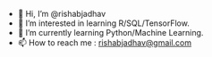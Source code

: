 - 👋 Hi, I’m @rishabjadhav
- 👀 I’m interested in learning R/SQL/TensorFlow.
- 🌱 I’m currently learning Python/Machine Learning.
- 📫 How to reach me : rishabjadhav@gmail.com

<!---
rishabjadhav/rishabjadhav is a ✨ special ✨ repository because its `README.md` (this file) appears on your GitHub profile.
You can click the Preview link to take a look at your changes.
--->
